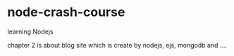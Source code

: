 # node-crash-course
learning Nodejs

chapter 2 is about blog site which is create by nodejs, ejs, mongodb and ....
